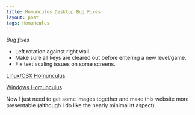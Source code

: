```yaml
---
title: Homunculus Desktop Bug Fixes
layout: post
tags: Homunculus
---
```


*Bug fixes*

- Left rotation against right wall.
- Make sure all keys are cleared out before entering a new level/game.
- Fix text scaling issues on some screens.

[Linux/OSX Homunculus](http://www.doomcrow.com/games/homunculus/linux/Homunculus.jar)   

[Windows Homunculus](http://www.doomcrow.com/games/homunculus/windows/Homunculus.exe)


Now I just need to get some images together and make this website more presentable (although I do like the nearly minimalist aspect).




